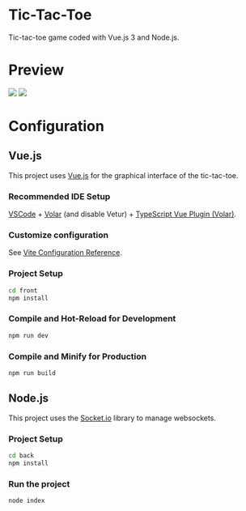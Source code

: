 # Tic-Tac-Toe

Tic-tac-toe game coded with Vue.js 3 and Node.js.

# Preview

<img src="https://i.imgur.com/7mpoyGI.png">

<img src="https://i.imgur.com/tdMA9ex.png">

# Configuration

## Vue.js

This project uses [Vue.js](https://vuejs.org) for the graphical interface of the tic-tac-toe.

### Recommended IDE Setup

[VSCode](https://code.visualstudio.com/) + [Volar](https://marketplace.visualstudio.com/items?itemName=Vue.volar) (and disable Vetur) + [TypeScript Vue Plugin (Volar)](https://marketplace.visualstudio.com/items?itemName=Vue.vscode-typescript-vue-plugin).

### Customize configuration

See [Vite Configuration Reference](https://vitejs.dev/config/).

### Project Setup

```sh
cd front
npm install
```

### Compile and Hot-Reload for Development

```sh
npm run dev
```

### Compile and Minify for Production

```sh
npm run build
```

## Node.js

This project uses the [Socket.io](https://socket.io/docs/v4/) library to manage websockets.

### Project Setup

```sh
cd back
npm install
```

### Run the project

```sh
node index
```